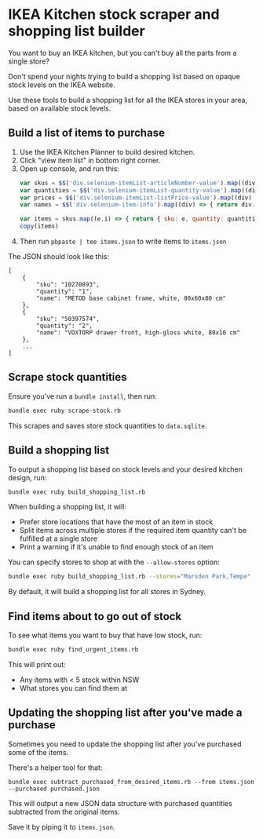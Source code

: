 # IKEA Kitchen stock scraper and shopping list builder

You want to buy an IKEA kitchen, but you can't buy all the parts from a single store?

Don't spend your nights trying to build a shopping list based on opaque stock levels on the IKEA website.

Use these tools to build a shopping list for all the IKEA stores in your area, based on available stock levels.

## Build a list of items to purchase

1. Use the IKEA Kitchen Planner to build desired kitchen.
1. Click "view item list" in bottom right corner.
1. Open up console, and run this:
   ``` javascript
   var skus = $$('div.selenium-itemList-articleNumber-value').map((div) => { return div.innerHTML.replaceAll(".", "") })
   var quantities = $$('div.selenium-itemList-quantity-value').map((div) => { return parseInt(div.innerText) })
   var prices = $$('div.selenium-itemList-listPrice-value').map((div) => { return div.innerText })
   var names = $$('div.selenium-item-info').map((div) => { return div.innerText })

   var items = skus.map((e,i) => { return { sku: e, quantity: quantities[i], name: names[i], price: prices[i] } })
   copy(items)
   ```
1. Then run `pbpaste | tee items.json` to write items to `items.json`

The JSON should look like this:

```
[
    {
        "sku": "10270893",
        "quantity": "1",
        "name": "METOD base cabinet frame, white, 80x60x80 cm"
    },
    {
        "sku": "50397574",
        "quantity": "2",
        "name": "VOXTORP drawer front, high-gloss white, 80x10 cm"
    },
    ...
]
```

## Scrape stock quantities

Ensure you've run a `bundle install`, then run:

``` bash
bundle exec ruby scrape-stock.rb
```

This scrapes and saves store stock quantities to `data.sqlite`.

## Build a shopping list

To output a shopping list based on stock levels and your desired kitchen design, run:

``` bash
bundle exec ruby build_shopping_list.rb
```

When building a shopping list, it will:

- Prefer store locations that have the most of an item in stock
- Split items across multiple stores if the required item quantity can't be fulfilled at a single store
- Print a warning if it's unable to find enough stock of an item

You can specify stores to shop at with the `--allow-stores` option:

``` bash
bundle exec ruby build_shopping_list.rb --stores="Marsden Park,Tempe"
```

By default, it will build a shopping list for all stores in Sydney.

## Find items about to go out of stock

To see what items you want to buy that have low stock, run:

``` bash
bundle exec ruby find_urgent_items.rb
```

This will print out:

- Any items with < 5 stock within NSW
- What stores you can find them at

## Updating the shopping list after you've made a purchase

Sometimes you need to update the shopping list after you've purchased some of the items.

There's a helper tool for that:

```
bundle exec subtract_purchased_from_desired_items.rb --from items.json --purchased purchased.json
```

This will output a new JSON data structure with purchased quantities subtracted from the original items.

Save it by piping it to `items.json`.
